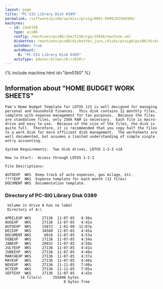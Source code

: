 ```yaml
---
layout: page
title: "PC-SIG Library Disk #389"
permalink: /software/pcx86/sw/misc/pcsig/0001-0999/DISK0389/
machines:
  - id: ibm5150
    type: pcx86
    config: /machines/pcx86/ibm/5150/cga/256kb/machine.xml
    diskettes: /machines/pcx86/diskettes.json,/disks/pcsig0/pcx86/diskettes.json
    autoGen: true
    autoMount:
      B: "PC-SIG Library Disk 0389"
    autoType: $date\r$time\rB:\rDIR\r
---
```


{% include machine.html id="ibm5150" %}

## Information about "HOME BUDGET WORK SHEETS"

    Pam's Home Budget Template for LOTUS 123 is well designed for managing
    personal and household finances.  This disk contains 12 monthly files,
    complete with expense management for tax purposes.  Because the files
    are standalone files, only 256k RAM is necessary.  Each file is macro-
    drive and easy to use.  Because of the size of the files, the disk is
    quite full.  Therefore, it is recommended that you copy half the files
    to a work disk for more efficient disk management.  The worksheets are
    well documented, but assumes a limited understanding of simple single
    entry accounting.
    
    System Requirements:  Two disk drives, LOTUS 1-2-3 v1A
    
    How to Start:  Access through LOTUS 1-2-3
    
    File Descriptions:
    
    AUTOEXP  WKS  Keep track of auto expenses, gas milage, etc.
    ????EXP  WKS  Expense template for each month (12 files)
    DOCUMENT WKS  Documentation template.

### Directory of PC-SIG Library Disk 0389

     Volume in drive A has no label
     Directory of A:\

    APRILEXP WKS     27136  11-07-85   4:38a
    AUGEXP   WKS     27136  11-07-85   4:42a
    AUTOEXP  WKS     15872   1-01-80  12:07p
    DECEXP   WKS     34560  11-07-85   4:45a
    DOCUMENT WKS      6016  11-07-85   4:53a
    FEBEXP   WKS     27136  11-07-85   4:34a
    JANEXP   WKS     28032  11-07-85   4:50a
    JULYEXP  WKS     27136  11-07-85   4:41a
    JUNEEXP  WKS     27136  11-07-85   4:40a
    MARCHEXP WKS     27136  11-07-85   4:37a
    MAYEXP   WKS     27136  11-07-85   4:40a
    NOVEXP   WKS     27136  11-11-85   7:08a
    OCTEXP   WKS     27136  11-11-85   7:05a
    SEPTEXP  WKS     27136  11-07-85   4:43a
           14 file(s)     355840 bytes
                               0 bytes free
